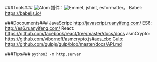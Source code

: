 
###Tools###
![Atom](https://atom.io/) 插件：![Emmet](http://emmet.io/), jshint, esformatter。
Babel: https://babeljs.io/

###Docouments###
JavaScript: http://javascript.ruanyifeng.com/
ES6: http://es6.ruanyifeng.com/
React: https://github.com/facebook/react/tree/master/docs/docs
asmCrypto: https://github.com/vibornoff/asmcrypto.js#aes_cbc
Gulp: https://github.com/gulpjs/gulp/blob/master/docs/API.md

###Tips###
`python3 -m http.server`

